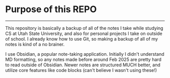 # Purpose of this REPO
---
This repository is basically a backup of all of the notes I take while studying CS at Utah State University, and also for personal projects I take on outside of school. I already know how to use Git, so making a backup of all of my notes is kind of a no brainer.

I use Obsidian, a popular note-taking application. Initially I didn't understand MD formatting, so any notes made before around Feb 2025 are pretty hard to read outside of Obsidian. Newer notes are structured MUCH better, and utilize core features like code blocks (can't believe I wasn't using these!)
